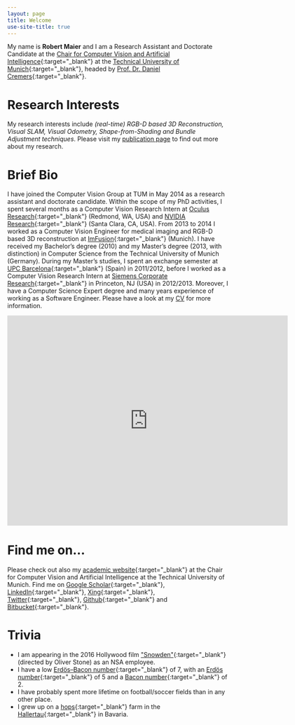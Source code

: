 ```yaml
---
layout: page
title: Welcome
use-site-title: true
---
```


My name is **Robert Maier** and I am a Research Assistant and Doctorate Candidate at the [Chair for Computer Vision and Artificial Intelligence](http://vision.in.tum.de/){:target="_blank"} at the [Technical University of Munich](http://www.tum.de/){:target="_blank"}, headed by [Prof. Dr. Daniel Cremers](https://vision.in.tum.de/members/cremers){:target="_blank"}.

# Research Interests
My research interests include *(real-time) RGB-D based 3D Reconstruction, Visual SLAM, Visual Odometry, Shape-from-Shading and Bundle Adjustment techniques*. Please visit my [publication page](http://www.rmaier.net/publications/) to find out more about my research.

# Brief Bio
I have joined the Computer Vision Group at TUM in May 2014 as a research assistant and doctorate candidate. Within the scope of my PhD activities, I spent several months as a Computer Vision Research Intern at [Oculus Research](https://www.oculus.com/research/){:target="_blank"} (Redmond, WA, USA) and [NVIDIA Research](https://research.nvidia.com/){:target="_blank"} (Santa Clara, CA, USA). From 2013 to 2014 I worked as a Computer Vision Engineer for medical imaging and RGB-D based 3D reconstruction at [ImFusion](http://www.imfusion.de/){:target="_blank"} (Munich).
I have received my Bachelor’s degree (2010) and my Master’s degree (2013, with distinction) in Computer Science from the Technical University of Munich (Germany). During my Master’s studies, I spent an exchange semester at [UPC Barcelona](http://www.upc.edu/){:target="_blank"} (Spain) in 2011/2012, before I worked as a Computer Vision Research Intern at [Siemens Corporate Research](http://www.usa.siemens.com/en/about_us/research/home.htm){:target="_blank"} in Princeton, NJ (USA) in 2012/2013. Moreover, I have a Computer Science Expert degree and many years experience of working as a Software Engineer. Please have a look at my [CV](http://www.rmaier.net/cv/) for more information.

<div class="sketchfab-embed-wrapper">
<iframe width="640" height="480" src="https://sketchfab.com/models/80261d76f34e47ff96b9201f268ebbdd/embed" frameborder="0" allow="autoplay; fullscreen; vr" mozallowfullscreen="true" webkitallowfullscreen="true"></iframe>
</div>

# Find me on…
Please check out also my [academic website](https://vision.in.tum.de/members/maierr){:target="_blank"} at the Chair for Computer Vision and Artificial Intelligence at the Technical University of Munich. Find me on [Google Scholar](https://scholar.google.de/citations?user=JoLgWjkAAAAJ){:target="_blank"}, [LinkedIn](https://www.linkedin.com/in/robertmaier7){:target="_blank"}, [Xing](http://www.xing.com/profile/Robert_Maier34){:target="_blank"}, [Twitter](http://twitter.com/robertmaier){:target="_blank"}, [Github](http://github.com/robmaier/){:target="_blank"} and [Bitbucket](https://bitbucket.org/rmaier/){:target="_blank"}.

# Trivia
* I am appearing in the 2016 Hollywood film ["Snowden"](http://www.imdb.com/title/tt3774114/){:target="_blank"} (directed by Oliver Stone) as an NSA employee.
* I have a low [Erdös–Bacon number](https://en.wikipedia.org/wiki/Erd%C5%91s%E2%80%93Bacon_number){:target="_blank"} of 7, with an [Erdös number](https://en.wikipedia.org/wiki/Erd%C5%91s_number){:target="_blank"} of 5 and a [Bacon number](https://en.wikipedia.org/wiki/Six_Degrees_of_Kevin_Bacon#Bacon_numbers){:target="_blank"} of 2.
* I have probably spent more lifetime on football/soccer fields than in any other place.
* I grew up on a [hops](https://en.wikipedia.org/wiki/Hops){:target="_blank"} farm in the [Hallertau](https://en.wikipedia.org/wiki/Hallertau){:target="_blank"} in Bavaria.
